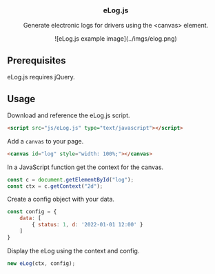 <a name="readme-top"></a>

<h3 align="center">eLog.js</h3>

<p align="center">
    Generate electronic logs for drivers using the &lt;canvas> element.
</p>

<p align="center">
    ![eLog.js example image](../imgs/elog.png)
</p>

## Prerequisites

eLog.js requires jQuery.

## Usage

Download and reference the eLog.js script.
```html
<script src="js/eLog.js" type="text/javascript"></script>
```

Add a `canvas` to your page.
```html
<canvas id="log" style="width: 100%;"></canvas>
```

In a JavaScript function get the context for the canvas.
```js
const c = document.getElementById("log");
const ctx = c.getContext("2d");
```

Create a config object with your data.
```js
const config = {
    data: [
        { status: 1, d: '2022-01-01 12:00' }
    ]
}
```

Display the eLog using the context and config.
```js
new eLog(ctx, config);
```
